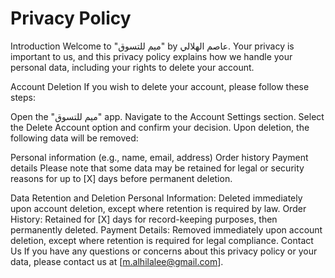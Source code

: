 # Privacy Policy
Introduction
Welcome to "ميم للتسوق" by عاصم الهلالي. Your privacy is important to us, and this privacy policy explains how we handle your personal data, including your rights to delete your account.

Account Deletion
If you wish to delete your account, please follow these steps:

Open the "ميم للتسوق" app.
Navigate to the Account Settings section.
Select the Delete Account option and confirm your decision.
Upon deletion, the following data will be removed:

Personal information (e.g., name, email, address)
Order history
Payment details
Please note that some data may be retained for legal or security reasons for up to [X] days before permanent deletion.

Data Retention and Deletion
Personal Information: Deleted immediately upon account deletion, except where retention is required by law.
Order History: Retained for [X] days for record-keeping purposes, then permanently deleted.
Payment Details: Removed immediately upon account deletion, except where retention is required for legal compliance.
Contact Us
If you have any questions or concerns about this privacy policy or your data, please contact us at [m.alhilalee@gmail.com].
